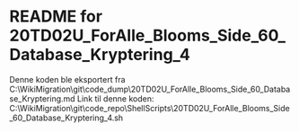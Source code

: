 # README for 20TD02U_ForAlle_Blooms_Side_60_Database_Kryptering_4
Denne koden ble eksportert fra C:\WikiMigration\git\code_dump\20TD02U_ForAlle_Blooms_Side_60_Database_Kryptering.md
Link til denne koden: C:\WikiMigration\git\code_repo\ShellScripts\20TD02U_ForAlle_Blooms_Side_60_Database_Kryptering_4.sh
